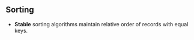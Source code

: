 Sorting
-------

* **Stable** sorting algorithms maintain relative order of records with equal keys.
